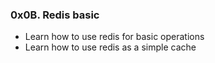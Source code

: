 ### 0x0B. Redis basic
- Learn how to use redis for basic operations
- Learn how to use redis as a simple cache